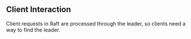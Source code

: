 Client Interaction
---

Client requests in Raft are processed through the leader, so clients need a way to find the leader.

